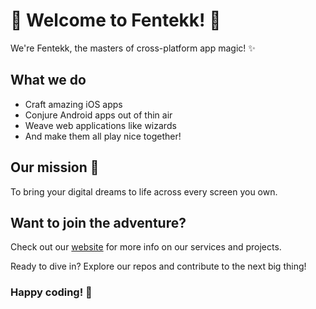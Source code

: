 # 🦊 Welcome to Fentekk! 🦊

<!-- add fentekk logo here -->
<!-- [![Fentekk Logo](https://fentekk.com/assets/img/logo.png)](https://fentekk.com) -->

We're Fentekk, the masters of cross-platform app magic! ✨

## What we do

- Craft amazing iOS apps
- Conjure Android apps out of thin air
- Weave web applications like wizards
- And make them all play nice together! 

## Our mission 🚀

To bring your digital dreams to life across every screen you own.

## Want to join the adventure?

Check out our [website](https://fentekk.com) for more info on our services and projects.

Ready to dive in? Explore our repos and contribute to the next big thing!

### Happy coding! 🎉
